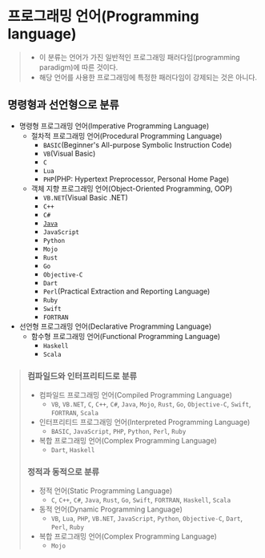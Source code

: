 # 프로그래밍 언어(Programming language)

> - 이 분류는 언어가 가진 일반적인 프로그래밍 패러다임(programming paradigm)에 따른 것이다.
> - 해당 언어를 사용한 프로그래밍에 특정한 패러다임이 강제되는 것은 아니다.

## 명령형과 선언형으로 분류

- 명령형 프로그래밍 언어(Imperative Programming Language)
  - 절차적 프로그래밍 언어(Procedural Programming Language)
    - `BASIC`(Beginner's All-purpose Symbolic Instruction Code)
    - `VB`(Visual Basic)
    - `C`
    - `Lua`
    - `PHP`(PHP: Hypertext Preprocessor, Personal Home Page)
  - 객체 지향 프로그래밍 언어(Object-Oriented Programming, OOP)
    - `VB.NET`(Visual Basic .NET)
    - `C++`
    - `C#`
    - [`Java`](./programming_language/java.md)
    - `JavaScript`
    - `Python`
    - `Mojo`
    - `Rust`
    - `Go`
    - `Objective-C`
    - `Dart`
    - `Perl`(Practical Extraction and Reporting Language)
    - `Ruby`
    - `Swift`
    - `FORTRAN`
- 선언형 프로그래밍 언어(Declarative Programming Language)
  - 함수형 프로그래밍 언어(Functional Programming Language)
    - `Haskell`
    - `Scala`

> ### 컴파일드와 인터프리티드로 분류
> 
> - 컴파일드 프로그래밍 언어(Compiled Programming Language)
>   - `VB`, `VB.NET`, `C`, `C++`, `C#`, `Java`, `Mojo`, `Rust`, `Go`, `Objective-C`, `Swift`, `FORTRAN`, `Scala`
> - 인터프리티드 프로그래밍 언어(Interpreted Programming Language)
>   - `BASIC`, `JavaScript`, `PHP`, `Python`, `Perl`, `Ruby`
> - 복합 프로그래밍 언어(Complex Programming Language)
>   - `Dart`, `Haskell`
> 
> ### 정적과 동적으로 분류
> 
> - 정적 언어(Static Programming Language)
>   - `C`, `C++`, `C#`, `Java`, `Rust`, `Go`, `Swift`, `FORTRAN`, `Haskell`, `Scala`
> - 동적 언어(Dynamic Programming Language)
>   - `VB`, `Lua`, `PHP`, `VB.NET`, `JavaScript`, `Python`, `Objective-C`, `Dart`, `Perl`, `Ruby`
> - 복합 프로그래밍 언어(Complex Programming Language)
>   - `Mojo`

<!-- TODO 강타입, 약타입 구분 -->

